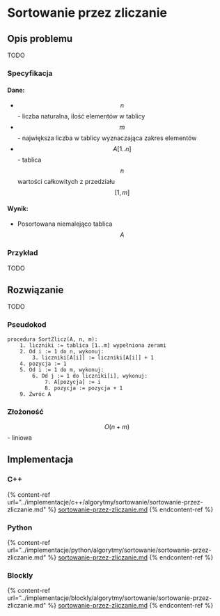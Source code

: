 # Sortowanie przez zliczanie

## Opis problemu

TODO

### Specyfikacja

#### Dane:

* $$n$$ - liczba naturalna, ilość elementów w tablicy
* $$m$$ - największa liczba w tablicy wyznaczająca zakres elementów
* $$A[1..n]$$ - tablica $$n$$ wartości całkowitych z przedziału $$[1,m]$$ 

#### Wynik:

* Posortowana niemalejąco tablica $$A$$ 

### Przykład

TODO

## Rozwiązanie

TODO

### Pseudokod

```
procedura SortZlicz(A, n, m):
    1. liczniki := tablica [1..m] wypełniona zerami
    2. Od i := 1 do n, wykonuj:
        3. liczniki[A[i]] := liczniki[A[i]] + 1
    4. pozycja := 1
    5. Od i := 1 do m, wykonuj:
        6. Od j := 1 do liczniki[i], wykonuj:
            7. A[pozycja] := i
            8. pozycja := pozycja + 1  
    9. Zwróc A
```

### Złożoność

$$O(n+m)$$ - liniowa

## Implementacja

### C++

{% content-ref url="../implementacje/c++/algorytmy/sortowanie/sortowanie-przez-zliczanie.md" %}
[sortowanie-przez-zliczanie.md](../implementacje/c++/algorytmy/sortowanie/sortowanie-przez-zliczanie.md)
{% endcontent-ref %}

### Python

{% content-ref url="../implementacje/python/algorytmy/sortowanie/sortowanie-przez-zliczanie.md" %}
[sortowanie-przez-zliczanie.md](../implementacje/python/algorytmy/sortowanie/sortowanie-przez-zliczanie.md)
{% endcontent-ref %}

### Blockly

{% content-ref url="../implementacje/blockly/algorytmy/sortowanie/sortowanie-przez-zliczanie.md" %}
[sortowanie-przez-zliczanie.md](../implementacje/blockly/algorytmy/sortowanie/sortowanie-przez-zliczanie.md)
{% endcontent-ref %}
